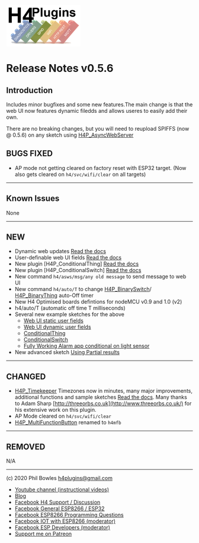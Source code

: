 ![H4P Flyer](/assets/GPIOLogo.jpg) 

# Release Notes v0.5.6

## Introduction

Includes minor bugfixes and some new features.The main change is that the web UI now features dynamic filedds and allows useres to easily add their own.

There are no breaking changes, but you will need to reupload SPIFFS (now @ 0.5.6) on any sketch using [H4P_AsyncWebServer](h4asws.md)

## **BUGS FIXED**

* AP mode not getting cleared on factory reset with ESP32 target. (Now also gets cleared on `h4/svc/wifi/clear` on all targets)

---

## **Known Issues**

None

---

## **NEW**

* Dynamic web updates [Read the docs](h4asws.md)
* User-definable web UI fields [Read the docs](h4asws.md)
* New plugin [H4P_ConditionalThing] [Read the docs](things.md)
* New plugin [H4P_ConditionalSwitch] [Read the docs](things.md)
* New command `h4/asws/msg/any old message` to send message to web UI
* New command `h4/auto/T` to change [H4P_BinarySwitch](things.md)/ [H4P_BinaryThing](things.md) auto-Off timer
* New H4 Optimised boards defintions for nodeMCU v0.9 and 1.0 (v2)
* h4/auto/T (automatic off time T milliseconds)
* Several new example sketches for the above
    * [Web UI static user fields](../examples/WEBUI/WebUI_StaticFields/WebUI_StaticFields.ino)
    * [Web UI dynamic user fields](../examples/WEBUI/WebUI_DynamicFields/WebUI_DynamicFields.ino)
    * [ConditionalThing](../examples/THINGS/H4P_ConditionalThing/H4P_ConditionalThing.ino)
    * [ConditionalSwitch](../examples/THINGS/H4P_ConditionalSwitch/H4P_ConditionalSwitch.ino)
    * [Fully Working Alarm app conditional on light sensor](../examples/THINGS/SQUAWK/SQUAWK.ino)
* New advanced sketch [Using Partial results](../examples/XTRAS/MathsChunkV2/MathsChunkV2.ino)

---

## **CHANGED**

* [H4P_Timekeeper](h4tk.md) Timezones now in minutes, many major improvements, additional functions and sample sketches [Read the docs](h4tk.md). Many thanks to Adam Sharp [http://threeorbs.co.uk](http://www.threeorbs.co.uk/) for his extensive work on this plugin.
* AP Mode cleared on `h4/svc/wifi/clear`
* [H4P_MultiFunctionButton](h4mfnb.md) renamed to `h4mfb`

---

## **REMOVED**

N/A

---

(c) 2020 Phil Bowles h4plugins@gmail.com

* [Youtube channel (instructional videos)](https://www.youtube.com/channel/UCYi-Ko76_3p9hBUtleZRY6g)
* [Blog](https://8266iot.blogspot.com)
* [Facebook H4  Support / Discussion](https://www.facebook.com/groups/444344099599131/)
* [Facebook General ESP8266 / ESP32](https://www.facebook.com/groups/2125820374390340/)
* [Facebook ESP8266 Programming Questions](https://www.facebook.com/groups/esp8266questions/)
* [Facebook IOT with ESP8266 (moderator)](https://www.facebook.com/groups/1591467384241011/)
* [Facebook ESP Developers (moderator)](https://www.facebook.com/groups/ESP8266/)
* [Support me on Patreon](https://patreon.com/esparto)
